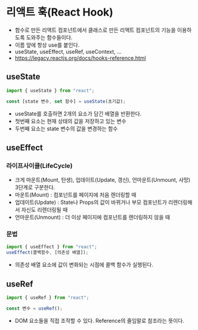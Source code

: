 # 리액트 훅(React Hook)

- 함수로 만든 리액트 컴포넌트에서 클래스로 만든 리액트 컴포넌트의 기능을 이용하도록 도와주는 함수들이다.
- 이름 앞에 항상 use를 붙인다.
- useState, useEffect, useRef, useContext, ...
- https://legacy.reactjs.org/docs/hooks-reference.html

## useState

```js
import { useState } from "react";

const [state 변수, set 함수] = useState(초기값);
```

- useState를 호출하면 2개의 요소가 담긴 배열을 반환한다.
- 첫번째 요소는 현재 상태의 값을 저장하고 있는 변수
- 두번째 요소는 state 변수의 값을 변경하는 함수

## useEffect

### 라이프사이클(LifeCycle)

- 크게 마운트(Mount, 탄생), 업데이트(Update, 갱신), 언마운트(Unmount, 사망) 3단계로 구분한다.
- 마운트(Mount) : 컴포넌트를 페이지에 처음 렌더링할 때
- 업데이트(Update) : State나 Props의 값이 바뀌거나 부모 컴포넌트가 리렌더링해서 자신도 리렌더링될 때
- 언마운트(Unmount) : 더 이상 페이지에 컴포넌트를 렌더링하지 않을 때

### 문법

```js
import { useEffect } from "react";
useEffect(콜백함수, [의존성 배열]);
```

- 의존성 배열 요소에 값이 변화되는 시점에 콜백 함수가 실행된다.

## useRef

```js
import { useRef } from "react";

const 변수 = useRef();
```

- DOM 요소들을 직접 조작할 수 있다. Reference의 줄임말로 참조라는 뜻이다.